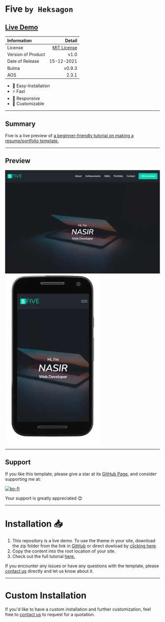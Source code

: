 # Five `by Heksagon`

## [Live Demo](https://heksagonnet.github.io/five/)

| Information        |                                                               Detail |
| :----------------- | -------------------------------------------------------------------: |
| License            | [MIT License](https://github.com/heksagonnet/five/blob/main/LICENSE) |
| Version of Product |                                                                 v1.0 |
| Date of Release    |                                                           15-12-2021 |
| Bulma              |                                                               v0.9.3 |
| AOS                |                                                                2.3.1 |

- 🔧 Easy-Installation
- ⚡️ Fast
- 📱 Responsive
- 🎨 Customizable

---

## Summary

Five is a live preview of [a beginner-friendly tutorial on making a resume/portfolio template.](https://www.heksagon.net/web-design/how-to-create-a-resume-website-using-bulma-css/ 'A beginner-friendly tutorial on making a resume/portfolio template using Bulma, SCSS, Javascript, Animate On Scroll, and Iconify.')

---

## Preview

<kbd>![Desktop Preview](/five/cover.webp#center 'Desktop Preview')</kbd>
<kbd>![Mobile Preview](/five/mobile.webp#center 'Mobile Preview')</kbd>

---

## Support

If you like this template, please give a star at its [GitHub Page](https://github.com/heksagonnet/five), and consider supporting me at:

[![ko-fi](https://www.ko-fi.com/img/githubbutton_sm.svg)](https://ko-fi.com/heksagon)

Your support is greatly appreciated 😊

---

# Installation 📥

1. This repository is a live demo. To use the theme in your site, download the zip folder from the link in [GitHub](https://github.com/heksagonnet/five) or direct dowload by [clicking here](https://github.com/heksagonnet/five/archive/main.zip).
2. Copy the content into the root location of your site.
3. Check out the full tutorial [here.](https://www.heksagon.net/web-design/how-to-create-a-resume-website-using-bulma-css/)

If you encounter any issues or have any questions with the template, please [contact us](https://www.heksagon.net/contact) directly and let us know about it.

---

# Custom Installation

If you'd like to have a custom installation and further customization, feel free to [contact us](https://www.heksagon.net/contact) to request for a quotation.
